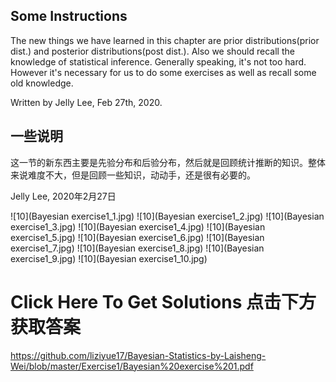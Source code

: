 ## Some Instructions

The new things we have learned in this chapter are prior distributions(prior dist.) and posterior distributions(post dist.). Also
we should recall the knowledge of statistical inference. Generally speaking, it's not too hard. However it's necessary for us to 
do some exercises as well as recall some old knowledge. 

Written by Jelly Lee, Feb 27th, 2020.


## 一些说明

这一节的新东西主要是先验分布和后验分布，然后就是回顾统计推断的知识。整体来说难度不大，但是回顾一些知识，动动手，还是很有必要的。

Jelly Lee, 2020年2月27日


![10](Bayesian exercise1_1.jpg)
![10](Bayesian exercise1_2.jpg)
![10](Bayesian exercise1_3.jpg)
![10](Bayesian exercise1_4.jpg)
![10](Bayesian exercise1_5.jpg)
![10](Bayesian exercise1_6.jpg)
![10](Bayesian exercise1_7.jpg)
![10](Bayesian exercise1_8.jpg)
![10](Bayesian exercise1_9.jpg)
![10](Bayesian exercise1_10.jpg)



# Click Here To Get Solutions 点击下方获取答案

<https://github.com/liziyue17/Bayesian-Statistics-by-Laisheng-Wei/blob/master/Exercise1/Bayesian%20exercise%201.pdf>


